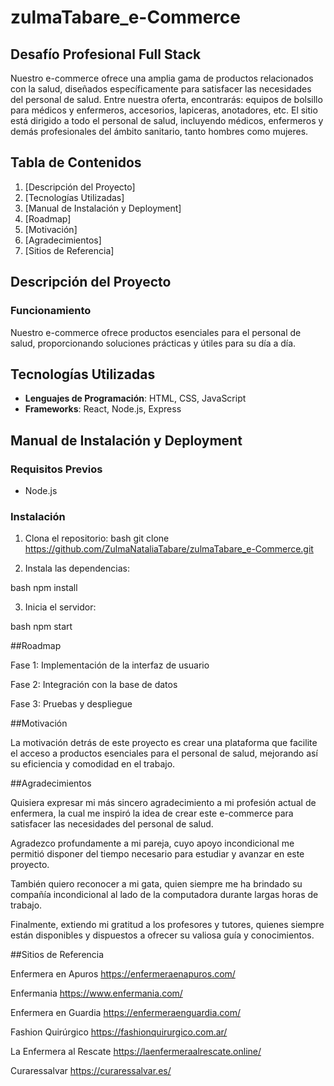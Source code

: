 # zulmaTabare_e-Commerce

## Desafío Profesional Full Stack

Nuestro e-commerce ofrece una amplia gama de productos relacionados con la salud, diseñados específicamente para satisfacer las necesidades del personal de salud. Entre nuestra oferta, encontrarás: equipos de bolsillo para médicos y enfermeros, accesorios, lapiceras, anotadores, etc. El sitio está dirigido a todo el personal de salud, incluyendo médicos, enfermeros y demás profesionales del ámbito sanitario, tanto hombres como mujeres.

## Tabla de Contenidos
1. [Descripción del Proyecto]
2. [Tecnologías Utilizadas]
3. [Manual de Instalación y Deployment]
4. [Roadmap]
5. [Motivación]
6. [Agradecimientos]
7. [Sitios de Referencia]

## Descripción del Proyecto

### Funcionamiento
Nuestro e-commerce ofrece productos esenciales para el personal de salud, proporcionando soluciones prácticas y útiles para su día a día.

## Tecnologías Utilizadas
- **Lenguajes de Programación**: HTML, CSS, JavaScript
- **Frameworks**: React, Node.js, Express


## Manual de Instalación y Deployment

### Requisitos Previos

- Node.js

### Instalación

1. Clona el repositorio:
bash 
git clone https://github.com/ZulmaNataliaTabare/zulmaTabare_e-Commerce.git

2. Instala las dependencias:

bash
npm install


3. Inicia el servidor:

bash
npm start


##Roadmap

Fase 1: Implementación de la interfaz de usuario

Fase 2: Integración con la base de datos

Fase 3: Pruebas y despliegue




##Motivación

La motivación detrás de este proyecto es crear una plataforma que facilite el acceso a productos esenciales para el personal de salud, mejorando así su eficiencia y comodidad en el trabajo.


##Agradecimientos

Quisiera expresar mi más sincero agradecimiento a mi profesión actual de enfermera, la cual me inspiró la idea de crear este e-commerce para satisfacer las necesidades del personal de salud.

Agradezco profundamente a mi pareja, cuyo apoyo incondicional me permitió disponer del tiempo necesario para estudiar y avanzar en este proyecto.

También quiero reconocer a mi gata, quien siempre me ha brindado su compañía incondicional al lado de la computadora durante largas horas de trabajo.

Finalmente, extiendo mi gratitud a los profesores y tutores, quienes siempre están disponibles y dispuestos a ofrecer su valiosa guía y conocimientos.


##Sitios de Referencia

Enfermera en Apuros https://enfermeraenapuros.com/

Enfermania https://www.enfermania.com/

Enfermera en Guardia https://enfermeraenguardia.com/

Fashion Quirúrgico https://fashionquirurgico.com.ar/

La Enfermera al Rescate https://laenfermeraalrescate.online/

Curaressalvar https://curaressalvar.es/



